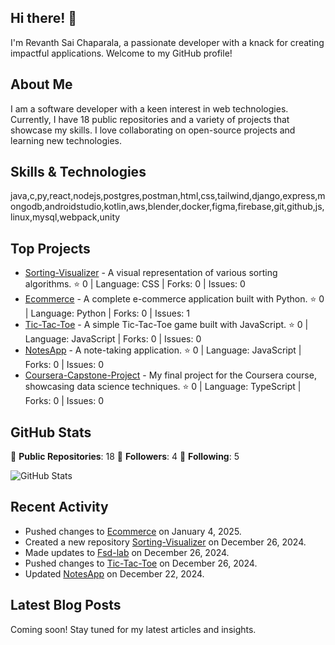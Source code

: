 ## Hi there! 👋

I'm Revanth Sai Chaparala, a passionate developer with a knack for creating impactful applications. Welcome to my GitHub profile!

## About Me

I am a software developer with a keen interest in web technologies. Currently, I have 18 public repositories and a variety of projects that showcase my skills. I love collaborating on open-source projects and learning new technologies.

## Skills & Technologies

java,c,py,react,nodejs,postgres,postman,html,css,tailwind,django,express,mongodb,androidstudio,kotlin,aws,blender,docker,figma,firebase,git,github,js,linux,mysql,webpack,unity

## Top Projects

- [Sorting-Visualizer](https://github.com/revanthsaich/Sorting-Visualizer) - A visual representation of various sorting algorithms. ⭐️ 0 | Language: CSS | Forks: 0 | Issues: 0
- [Ecommerce](https://github.com/revanthsaich/Ecommerce) - A complete e-commerce application built with Python. ⭐️ 0 | Language: Python | Forks: 0 | Issues: 1
- [Tic-Tac-Toe](https://github.com/revanthsaich/Tic-Tac-Toe) - A simple Tic-Tac-Toe game built with JavaScript. ⭐️ 0 | Language: JavaScript | Forks: 0 | Issues: 0
- [NotesApp](https://github.com/revanthsaich/NotesApp) - A note-taking application. ⭐️ 0 | Language: JavaScript | Forks: 0 | Issues: 0
- [Coursera-Capstone-Project](https://github.com/revanthsaich/Coursera-Capstone-Project) - My final project for the Coursera course, showcasing data science techniques. ⭐️ 0 | Language: TypeScript | Forks: 0 | Issues: 0

## GitHub Stats

🔹 **Public Repositories**: 18
🔹 **Followers**: 4
🔹 **Following**: 5

![GitHub Stats](https://github-readme-stats.vercel.app/api?username=revanthsaich&show_icons=true&theme=radical)

## Recent Activity

- Pushed changes to [Ecommerce](https://github.com/revanthsaich/Ecommerce) on January 4, 2025.
- Created a new repository [Sorting-Visualizer](https://github.com/revanthsaich/Sorting-Visualizer) on December 26, 2024.
- Made updates to [Fsd-lab](https://github.com/revanthsaich/Fsd-lab) on December 26, 2024.
- Pushed changes to [Tic-Tac-Toe](https://github.com/revanthsaich/Tic-Tac-Toe) on December 26, 2024.
- Updated [NotesApp](https://github.com/revanthsaich/NotesApp) on December 22, 2024.

## Latest Blog Posts

Coming soon! Stay tuned for my latest articles and insights.